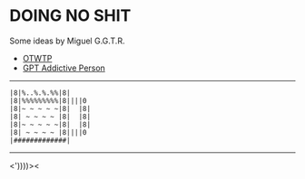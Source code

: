 # DOING NO SHIT

Some ideas by Miguel G.G.T.R.

* [OTWTP](OTWTP.md)
* [GPT Addictive Person](Gpt_Addictive_Person.md)


---

    |8|%..%.%.%%|8|
    |8|%%%%%%%%%|8||||0
    |8|~ ~ ~ ~ ~|8|  |8|
    |8| ~ ~ ~ ~ |8|  |8|
    |8|~ ~ ~ ~ ~|8|  |8|
    |8| ~ ~ ~ ~ |8||||0
    |#############|

---
<'))))><
